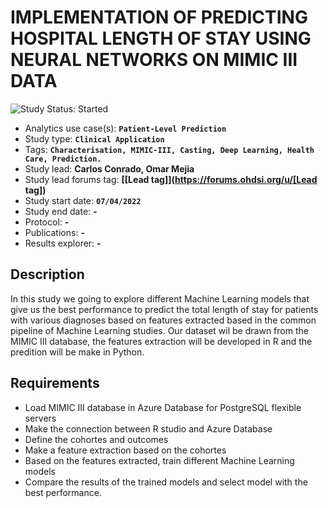 IMPLEMENTATION OF PREDICTING HOSPITAL LENGTH OF STAY USING NEURAL NETWORKS ON MIMIC III DATA
=============

<img src="https://img.shields.io/badge/Study%20Status-Started-blue.svg" alt="Study Status: Started">

- Analytics use case(s): **`Patient-Level Prediction`**
- Study type: **`Clinical Application`**
- Tags: **`Characterisation, MIMIC-III, Casting, Deep Learning, Health Care, Prediction.`**
- Study lead: **Carlos Conrado, Omar Mejia**
- Study lead forums tag: **[[Lead tag]](https://forums.ohdsi.org/u/[Lead tag])**
- Study start date: **`07/04/2022`**
- Study end date: **-**
- Protocol: **-**
- Publications: **-**
- Results explorer: **-**

**Description**
-
In this study we going to explore different Machine Learning models that give us the best performance to predict the total length of stay for patients with various diagnoses based on features extracted based in the common pipeline of Machine Learning studies. Our dataset wil be drawn from the MIMIC III database, the features extraction will be developed in R and the predition will be make in Python.

**Requirements**
-
- Load MIMIC III database in Azure Database for PostgreSQL flexible servers
- Make the connection between R studio and Azure Database 
- Define the cohortes and outcomes
- Make a feature extraction based on the cohortes
- Based on the features extracted, train different Machine Learning models
- Compare the results of the trained models and select model with the best performance.

